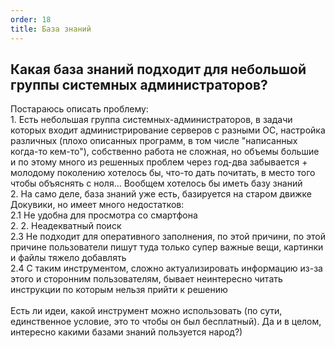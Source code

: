 ```yaml
---
order: 18
title: База знаний
---
```


## **Какая база знаний подходит для небольшой группы системных администраторов?**

Постараюсь описать проблему:\
1\. Есть небольшая группа системных-администраторов, в задачи которых входит администрирование серверов с разными ОС, настройка различных (плохо описанных программ, в том числе "написанных когда-то кем-то"), собственно работа не сложная, но объемы большие и по этому много из решенных проблем через год-два забывается + молодому поколению хотелось бы, что-то дать почитать, в место того чтобы объяснять с ноля... Вообщем хотелось бы иметь базу знаний\
2\. На само деле, база знаний уже есть, базируется на старом движке Докувики, но имеет много недостатков:\
2\.1 Не удобна для просмотра со смартфона\
2\. 2. Неадекватный поиск\
2\.3 Не подходит для оперативного заполнения, по этой причини, по этой причине пользователи пишут туда только супер важные вещи, картинки и файлы тяжело добавлять\
2\.4 С таким инструментом, сложно актуализировать информацию из-за этого и сторонним пользователям, бывает неинтересно читать инструкции по которым нельзя прийти к решению\
\
Есть ли идеи, какой инструмент можно использовать (по сути, единственное условие, это то чтобы он был бесплатный). Да и в целом, интересно какими базами знаний пользуется народ?)